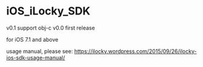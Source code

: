 # iOS_iLocky_SDK

v0.1 support obj-c 
v0.0 first release

for iOS 7.1 and above

usage manual, please see: https://ilocky.wordpress.com/2015/09/26/ilocky-ios-sdk-usage-manual/
